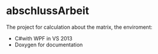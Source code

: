 # abschlussArbeit
The project for calculation about the matrix, the enviroment:

* C#with WPF in VS 2013
* Doxygen for documentation

